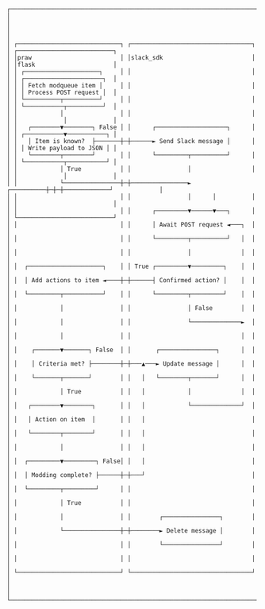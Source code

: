     ┌──────────────────────────────────────────────────────────────────────┐
    │                                                                      │
    │                                                                      │
    │ ┌─────────────────────────────┐ ┌──────────────────────────────────┐ │ ┌───────────────────────────┐
    │ │praw                         │ │slack_sdk                         │ │ │flask                      │
    │ │ ┌─────────────────────┐     │ │                                  │ │ │ ┌──────────────────────┐  │
    │ │ │ Fetch modqueue item │     │ │                                  │ │ │ │ Process POST request │  │
    │ │ └──────────┬──────────┘     │ │                                  │ │ │ └───────────┬──────────┘  │
    │ │            │                │ │                                  │ │ │             │             │
    │ │   ┌────────▼────────┐ False │ │      ┌────────────────────┐      │ │ │ ┌───────────▼───────────┐ │
    │ │   │ Item is known?  ├───────┼─┼──────► Send Slack message │      │ │ │ │ Write payload to JSON │ │
    │ │   └────────┬────────┘       │ │      └─────────┬──────────┘      │ │ │ └───────────┬───────────┘ │
    │ │            │ True           │ │                │                 │ │ │             │             │
    │ │            └────────────────┼─┼────────────────►      ┌──────────┼─┼─┼─────────────┘             │
    │ │                             │ │                │      │          │ │ │                           │
    │ │                             │ │      ┌─────────▼──────▼───┐      │ │ └───────────────────────────┘
    │ │                             │ │      │ Await POST request ◄───┐  │ │
    │ │                             │ │      └─────────┬──────────┘   │  │ │
    │ │                             │ │                │              │  │ │
    │ │  ┌─────────────────────┐    │ │ True ┌─────────▼─────────┐    │  │ │
    │ │  │ Add actions to item ◄────┼─┼──────┤ Confirmed action? │    │  │ │
    │ │  └─────────┬───────────┘    │ │      └─────────┬─────────┘    │  │ │
    │ │            │                │ │                │ False        │  │ │
    │ │            │                │ │                └──────────────►  │ │
    │ │            │                │ │                               │  │ │
    │ │    ┌───────▼───────┐ False  │ │       ┌────────────────┐      │  │ │
    │ │    │ Criteria met? ├────────┼─┼───▲───► Update message │      │  │ │
    │ │    └───────┬───────┘        │ │   │   └────────┬───────┘      │  │ │
    │ │            │ True           │ │   │            │              │  │ │
    │ │   ┌────────▼────────┐       │ │   │            └──────────────┘  │ │
    │ │   │ Action on item  │       │ │   │                              │ │
    │ │   └────────┬────────┘       │ │   │                              │ │
    │ │            │                │ │   │                              │ │
    │ │  ┌─────────▼─────────┐ False│ │   │                              │ │
    │ │  │ Modding complete? ├──────┼─┼───┘                              │ │
    │ │  └─────────┬─────────┘      │ │                                  │ │
    │ │            │ True           │ │                                  │ │
    │ │            │                │ │        ┌────────────────┐        │ │
    │ │            └────────────────┼─┼────────► Delete message │        │ │
    │ │                             │ │        └────────────────┘        │ │
    │ │                             │ │                                  │ │
    │ └─────────────────────────────┘ └──────────────────────────────────┘ │
    │                                                                      │
    └──────────────────────────────────────────────────────────────────────┘